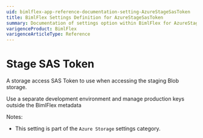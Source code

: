 ```yaml
---
uid: bimlflex-app-reference-documentation-setting-AzureStageSasToken
title: BimlFlex Settings Definition for AzureStageSasToken
summary: Documentation of settings option within BimlFlex for AzureStageSasToken
varigenceProduct: BimlFlex
varigenceArticleType: Reference
---
```


# Stage SAS Token

A storage access SAS Token to use when accessing the staging Blob storage.

Use a separate development environment and manage production keys outside the BimlFlex metadata

Notes:
* This setting is part of the `Azure Storage` settings category.
